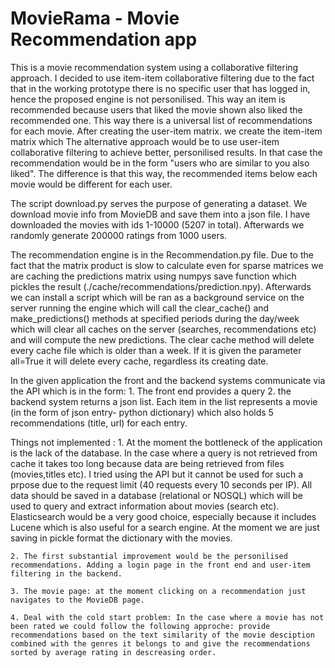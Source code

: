 # MovieRama - Movie Recommendation app
This is a movie recommendation system using a collaborative filtering approach. I decided to use item-item collaborative filtering due to the fact that in the working prototype there is no specific user that has logged in, hence the proposed engine is not personilised. This way an item is recommended because users that liked the movie shown also liked the recommended one. This way there is a universal list of recommendations for each movie. After creating the user-item matrix. we create the item-item matrix which
The alternative approach would be to use user-item collaborative filtering to achieve better, personilised results. In that case the recommendation would be in the form "users who are similar to you also liked". The difference is that this way, the recommended items below each movie would be different for each user.

The script download.py serves the purpose of generating a dataset. We download movie info from MovieDB and save them into a json file. I have downloaded the movies with ids 1-10000 (5207 in total). Afterwards we randomly generate 200000 ratings from 1000 users.

The recommendation engine is in the Recommendation.py file.
Due to the fact that the matrix product is slow to calculate even for sparse matrices we are caching the predictions matrix using numpys save function which pickles the result (./cache/recommendations/prediction.npy). Afterwards we can install a script which will be ran as a background service on the server running the engine which will call the clear_cache() and make_predictions() methods at specified periods during the day/week which will clear all caches on the server (searches, recommendations etc) and will compute the new predictions. The clear cache method will delete every cache file which is older than a week. If it is given the parameter all=True it will delete every cache, regardless its creating date.

In the given application the front and the backend systems communicate via the API which is in the form:
	1. The front end provides a query
	2. the backend system returns a json list. Each item in the list represents a movie (in the form of json entry- python dictionary) which also holds 5 recommendations (title, url) for each entry.

Things not implemented :
	1. At the moment the bottleneck of the application is the lack of the database. In the case where a query is not retrieved from cache it takes too long because data are being retrieved from files (movies,titles etc). I tried using the API but it cannot be used for such a prpose due to the request limit (40 requests every 10 seconds per IP). All data should be saved in a database (relational or NOSQL) which will be used to query and extract information about movies (search etc). Elasticsearch would be a very good choice, especially because it includes Lucene which is also useful for a search engine. At the moment we are just saving in pickle format the dictionary with the movies.

 	2. The first substantial improvement would be the personilised recommendations. Adding a login page in the front end and user-item filtering in the backend.

 	3. The movie page: at the moment clicking on a recommendation just navigates to the MovieDB page.
 	
 	4. Deal with the cold start problem: In the case where a movie has not been rated we could follow the following approche: provide recommendations based on the text similarity of the movie desciption combined with the genres it belongs to and give the recommendations sorted by average rating in descreasing order.
